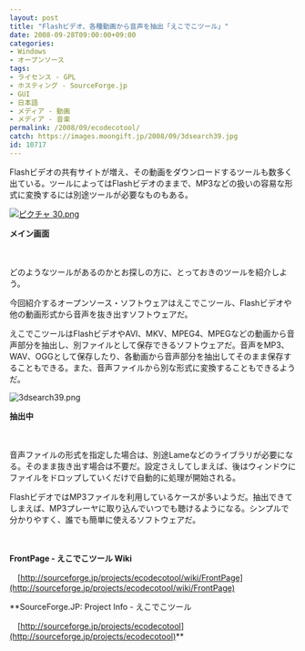 ```yaml
---
layout: post
title: "Flashビデオ、各種動画から音声を抽出「えこでこツール」"
date: 2008-09-28T09:00:00+09:00
categories:
- Windows
- オープンソース
tags: 
- ライセンス - GPL
- ホスティング - SourceForge.jp
- GUI
- 日本語
- メディア - 動画
- メディア - 音楽
permalink: /2008/09/ecodecotool/
catch: https://images.moongift.jp/2008/09/3dsearch39.jpg
id: 10717
---
```

Flashビデオの共有サイトが増え、その動画をダウンロードするツールも数多く出ている。ツールによってはFlashビデオのままで、MP3などの扱いの容易な形式に変換するには別途ツールが必要なものもある。

  

[![ピクチャ 30.png](https://images.moongift.jp/2008/09/30-tm.jpg)](https://images.moongift.jp/2008/09/30.jpg)  
  
**メイン画面**

  

　

  

どのようなツールがあるのかとお探しの方に、とっておきのツールを紹介しよう。

  

今回紹介するオープンソース・ソフトウェアはえこでこツール、Flashビデオや他の動画形式から音声を抜き出すソフトウェアだ。

  
  
<!--more-->  

えこでこツールはFlashビデオやAVI、MKV、MPEG4、MPEGなどの動画から音声部分を抽出し、別ファイルとして保存できるソフトウェアだ。音声をMP3、WAV、OGGとして保存したり、各動画から音声部分を抽出してそのまま保存することもできる。また、音声ファイルから別な形式に変換することもできるようだ。

  

![3dsearch39.png](https://images.moongift.jp/2008/09/3dsearch39.jpg)  
  
**抽出中**

  

　

  

音声ファイルの形式を指定した場合は、別途Lameなどのライブラリが必要になる。そのまま抜き出す場合は不要だ。設定さえしてしまえば、後はウィンドウにファイルをドロップしていくだけで自動的に処理が開始される。

  

FlashビデオではMP3ファイルを利用しているケースが多いようだ。抽出できてしまえば、MP3プレーヤに取り込んでいつでも聴けるようになる。シンプルで分かりやすく、誰でも簡単に使えるソフトウェアだ。

  

　

  

**FrontPage - えこでこツール Wiki**  
  
　[http://sourceforge.jp/projects/ecodecotool/wiki/FrontPage](http://sourceforge.jp/projects/ecodecotool/wiki/FrontPage)

  

**SourceForge.JP: Project Info - えこでこツール  
  
　[http://sourceforge.jp/projects/ecodecotool](http://sourceforge.jp/projects/ecodecotool)**

  
